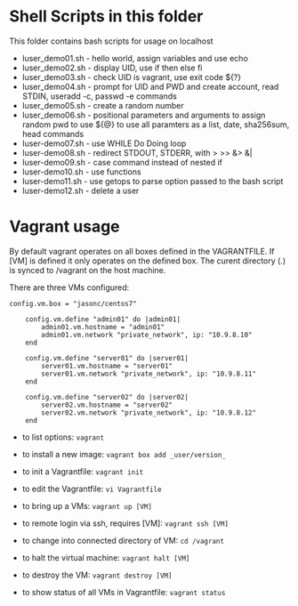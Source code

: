 # Shell Scripts in this folder

This folder contains bash scripts for usage on localhost

- luser_demo01.sh - hello world, assign variables and use echo
- luser_demo02.sh - display UID, use if then else fi
- luser_demo03.sh - check UID is vagrant, use exit code ${?}
- luser_demo04.sh - prompt for UID and PWD and create account, read STDIN, useradd -c, passwd -e commands
- luser_demo05.sh - create a random number
- luser_demo06.sh - positional parameters and arguments to assign random pwd to use ${@} to use all paramters as a list, date, sha256sum, head commands
- luser-demo07.sh - use WHILE Do Doing loop
- luser-demo08.sh - redirect STDOUT, STDERR, with > >> &> &|
- luser-demo09.sh - case command instead of nested if
- luser-demo10.sh - use functions
- luser-demo11.sh - use getops to parse option passed to the bash script
- luser-demo12.sh - delete a user

# Vagrant usage

By default vagrant operates on all boxes defined in the VAGRANTFILE. If [VM] is defined it only operates on the defined box. The curent directory (.) is synced to /vagrant on the host machine.

There are three VMs configured:

```
config.vm.box = "jasonc/centos7"

    config.vm.define "admin01" do |admin01|
        admin01.vm.hostname = "admin01"
        admin01.vm.network "private_network", ip: "10.9.8.10"
    end

    config.vm.define "server01" do |server01|
        server01.vm.hostname = "server01"
        server01.vm.network "private_network", ip: "10.9.8.11"
    end

    config.vm.define "server02" do |server02|
        server02.vm.hostname = "server02"
        server02.vm.network "private_network", ip: "10.9.8.12"
    end

```

- to list options: `vagrant`

- to install a new image: `vagrant box add _user/version_`

- to init a Vagrantfile: `vagrant init`

- to edit the Vagrantfile: `vi Vagrantfile`

- to bring up a VMs: `vagrant up [VM]`

- to remote login via ssh, requires [VM]: `vagrant ssh [VM]`

- to change into connected directory of VM: `cd /vagrant`

- to halt the virtual machine: `vagrant halt [VM]`

- to destroy the VM: `vagrant destroy [VM]`

- to show status of all VMs in Vagrantfile: `vagrant status`
